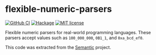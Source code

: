 # flexible-numeric-parsers

[![GitHub CI](https://github.com/patrickt/flexible-numeric-parsers/workflows/CI/badge.svg)](https://github.com/patrickt/flexible-numeric-parsers/actions)
[![Hackage](https://img.shields.io/hackage/v/flexible-numeric-parsers.svg?logo=haskell)](https://hackage.haskell.org/package/flexible-numeric-parsers)
[![MIT license](https://img.shields.io/badge/license-MIT-blue.svg)](LICENSE)

Flexible numeric parsers for real-world programming languages. These parsers accept values such as `100_000_000`, `0B1_1`, and `0xa_bcd_ef0`.

This code was extracted from the [Semantic](http://github.com/github/semantic/) project.
